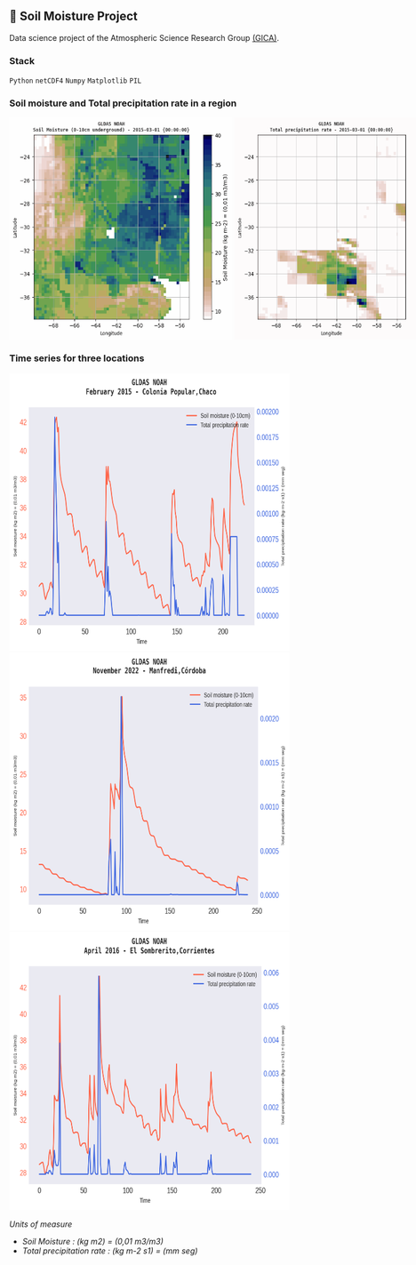 ## 🌱 Soil Moisture Project

Data science project of the Atmospheric Science Research Group [(GICA)](http://gica.exa.unne.edu.ar/).


### Stack
`Python` `netCDF4` `Numpy` `Matplotlib` `PIL`

###  Soil moisture and Total precipitation rate in a region

<p style="display: flex;">
  <img src="data_analysis/sm_hours_day.gif" alt="title" width="400" height="400" style="margin-right: 5px";> 
  <img src="data_analysis/rain_hours_day.gif" alt="title" width="400" height="400">
</p>

### Time series for three locations

<img src="data_analysis/sm_tpr_point_cp.png" alt="title" width="650" height="500" style="margin-right: 5px">

<img src="data_analysis/sm_tpr_point_manfredi.png" alt="title" width="650" height="500" style="margin-right: 5px">

<img src="data_analysis/sm_tpr_point_sombrerito.png" alt="title" width="650" height="500" style="margin-right: 5px">

_Units of measure_

* _Soil Moisture : (kg m2) = (0,01 m3/m3)_
* _Total precipitation rate : (kg m-2 s1) = (mm seg)_
